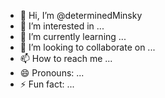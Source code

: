 - 👋 Hi, I’m @determinedMinsky
- 👀 I’m interested in ...
- 🌱 I’m currently learning ...
- 💞️ I’m looking to collaborate on ...
- 📫 How to reach me ...
- 😄 Pronouns: ...
- ⚡ Fun fact: ...

<!---
determinedMinsky/determinedMinsky is a ✨ special ✨ repository because its `README.md` (this file) appears on your GitHub profile.
You can click the Preview link to take a look at your changes.
--->
